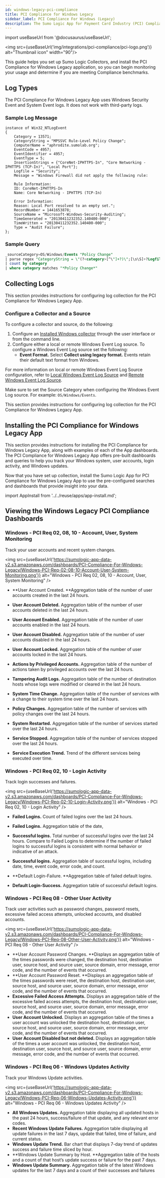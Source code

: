 ```yaml
---
id: windows-legacy-pci-compliance
title: PCI Compliance for Windows Legacy
sidebar_label: PCI Compliance For Windows (Legacy)
description: The Sumo Logic App for Payment Card Industry (PCI) Compliance for Windows offers dashboards to monitor systems, account and users activity to ensure that login activity and privileged users are within the expected ranges.
---
```


import useBaseUrl from '@docusaurus/useBaseUrl';

<img src={useBaseUrl('img/integrations/pci-compliance/pci-logo.png')} alt="Thumbnail icon" width="90"/>

This guide helps you set up Sumo Logic Collectors, and install the PCI Compliance for Windows Legacy application, so you can begin monitoring your usage and determine if you are meeting Compliance benchmarks.

## Log Types

The PCI Compliance For Windows Legacy App uses Windows Security Event and System Event logs. It does not work with third-party logs.

### Sample Log Message

```
instance of Win32_NTLogEvent
{
    Category = 13571;
    CategoryString = "MPSSVC Rule-Level Policy Change";
    ComputerName = "aphrodite.sumolab.org";
    EventCode = 4957;
    EventIdentifier = 4957;
    EventType = 5;
    InsertionStrings = {"CoreNet-IPHTTPS-In", "Core Networking - IPHTTPS (TCP-In)", "Local Port"};
    Logfile = "Security";
    Message = "Windows Firewall did not apply the following rule:

    Rule Information:
    ID: CoreNet-IPHTTPS-In
    Name: Core Networking - IPHTTPS (TCP-In)

    Error Information:
    Reason: Local Port resolved to an empty set.";
    RecordNumber = 1441653878;
    SourceName = "Microsoft-Windows-Security-Auditing";
    TimeGenerated = "20130411232352.140400-000";
    TimeWritten = "20130411232352.140400-000";
    Type = "Audit Failure";
};
```


### Sample Query

```sql title="Recent Policy Changes"
_sourceCategory=OS/Windows/Events "Policy Change"
| parse regex "CategoryString = \"(?<category>[^\"]+?)\";[\s\S]+?Logfile = \"Security\""
| count by category
| where category matches "*Policy Change*"
```


## Collecting Logs

This section provides instructions for configuring log collection for the PCI Compliance for Windows Legacy App.


### Configure a Collector and a Source  

To configure a collector and source, do the following:

1. Configure an [Installed Windows collector](/docs/send-data/installed-collectors/windows) through the user interface or from the command line.
2. Configure either a local or remote Windows Event Log source. To configure a Windows Event Log source set the following:
    * **Event Format.** Select **Collect using legacy format.** Events retain their default text format from Windows.

For more information on local or remote Windows Event Log Source configuration, refer to [Local Windows Event Log Source](/docs/send-data/installed-collectors/sources/local-windows-event-log-source) and [Remote Windows Event Log Source](/docs/send-data/installed-collectors/sources/remote-windows-event-log-source).

Make sure to set the Source Category when configuring the Windows Event Log source. For example: `OS/Windows/Events`.

This section provides instructions for configuring log collection for the PCI Compliance for Windows Legacy App.


## Installing the PCI Compliance for Windows Legacy App

This section provides instructions for installing the PCI Compliance for Windows Legacy App, along with examples of each of the App dashboards. The PCI Compliance for Windows Legacy App offers pre-built dashboards and queries to help you track your Windows system, user accounts, login activity, and Windows updates.

Now that you have set up collection, install the Sumo Logic App for PCI Compliance for Windows Legacy App to use the pre-configured searches and dashboards that provide insight into your data.

import AppInstall from '../../reuse/apps/app-install.md';

<AppInstall/>

## Viewing the Windows Legacy PCI Compliance Dashboards

### Windows - PCI Req 02, 08, 10 - Account, User, System Monitoring

Track your user accounts and recent system changes.

<img src={useBaseUrl('https://sumologic-app-data-v2.s3.amazonaws.com/dashboards/PCI-Compliance-For-Windows-Legacy/Windows-PCI-Req-02-08-10-Account-User-System-Monitoring.png')} alt="Windows - PCI Req 02, 08, 10 - Account, User, System Monitoring" />

* **User Account Created. **Aggregation table of the number of user accounts created in the last 24 hours.
* **User Account Deleted.** Aggregation table of the number of user accounts deleted in the last 24 hours.
* **User Account Enabled.** Aggregation table of the number of user accounts enabled in the last 24 hours.
* **User Account Disabled.** Aggregation table of the number of user accounts disabled in the last 24 hours.
* **User Account Locked.** Aggregation table of the number of user accounts locked in the last 24 hours.
* **Actions by Privileged Accounts.** Aggregation table of the number of actions taken by privileged accounts over the last 24 hours.

* **Tampering Audit Logs.** Aggregation table of the number of destination hosts whose logs were modified or cleared in the last 24 hours.
* **System Time Change.** Aggregation table of the number of services with a change to their system time over the last 24 hours.
* **Policy Changes.** Aggregation table of the number of services with policy changes over the last 24 hours.
* **System Restarted.** Aggregation table of the number of services started over the last 24 hours.
* **Service Stopped.** Aggregation table of the number of services stopped over the last 24 hours.
* **Service Execution Trend.** Trend of the different services being executed over time.


### Windows - PCI Req 02, 10 - Login Activity

Track login successes and failures.

<img src={useBaseUrl('https://sumologic-app-data-v2.s3.amazonaws.com/dashboards/PCI-Compliance-For-Windows-Legacy/Windows-PCI-Req-02-10-Login-Activity.png')} alt="Windows - PCI Req 02, 10 - Login Activity" />

* **Failed Logins.** Count of failed logins over the last 24 hours.
* **Failed Logins.** Aggregation table of the date,
* **Successful logins.** Total number of successful logins over the last 24 hours. Compare to Failed Logins to determine if the number of failed logins to successful logins is consistent with normal behavior or indicative of an attack.
* **Successful logins.** Aggregation table of successful logins, including date, time, event code, error code, and count.

* **Default Login-Failure. **Aggregation table of failed default logins.
* **Default Login-Success.** Aggregation table of successful default logins.


### Windows - PCI Req 08 - Other User Activity


Track user activities such as password changes, password resets, excessive failed access attempts, unlocked accounts, and disabled accounts.

<img src={useBaseUrl('https://sumologic-app-data-v2.s3.amazonaws.com/dashboards/PCI-Compliance-For-Windows-Legacy/Windows-PCI-Req-08-Other-User-Activity.png')} alt="Windows - PCI Req 08 - Other User Activity" />

* **User Account Password Changes. **Displays an aggregation table of the times passwords were changed, the destination host, destination user, source host, and source user, source domain, error message, error code, and the number of events that occurred.
* **User Account Password Reset. **Displays an aggregation table of the times passwords were reset, the destination host, destination user, source host, and source user, source domain, error message, error code, and the number of events that occurred.
* **Excessive Failed Access Attempts.** Displays an aggregation table of the excessive failed access attempts, the destination host, destination user, source host, and source user, source domain, error message, error code, and the number of events that occurred.
* **User Account Unlocked.** Displays an aggregation table of the times a user account was unlocked  the destination host, destination user, source host, and source user, source domain, error message, error code, and the number of events that occurred.
* **User Account Disabled but not deleted.** Displays an aggregation table of the times a user account was unlocked,  the destination host, destination user, source host, and source user, source domain, error message, error code, and the number of events that occurred.


### Windows - PCI Req 06 - Windows Updates Activity

Track your Windows Update activities.

<img src={useBaseUrl('https://sumologic-app-data-v2.s3.amazonaws.com/dashboards/PCI-Compliance-For-Windows-Legacy/Windows-PCI-Req-06-Windows-Updates-Activity.png')} alt="Windows - PCI Req 06 - Windows Updates Activity" />

* **All Windows Updates.** Aggregation table displaying all updated hosts in the past 24 hours, success/failure of that update, and any relevant error codes.
* **Recent Windows Update Failures.** Aggregation table displaying all update failures in the last 7 days, update that failed, time of failure, and current status.
* **Windows Update Trend.** Bar chart that displays 7-day trend of updates success and failure time sliced by hour.
* **Windows Update Summary by Host. **Aggregation table of the hosts and a count of that host’s update success or failure for the past 7 days.
* **Windows Update Summary.** Aggregation table of the latest Windows updates for the last 7 days and a count of their successes and failures
